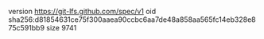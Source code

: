 version https://git-lfs.github.com/spec/v1
oid sha256:d81854631ce75f300aaea90ccbc6aa7de48a858aa565fc14eb328e875c591bb9
size 9741
